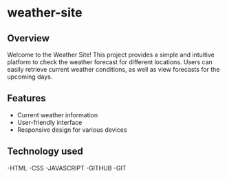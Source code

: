 # weather-site

## Overview

Welcome to the Weather Site! This project provides a simple and intuitive platform to check the weather forecast for different locations. Users can easily retrieve current weather conditions, as well as view forecasts for the upcoming days.

## Features

- Current weather information
- User-friendly interface
- Responsive design for various devices
## Technology used

-HTML
-CSS
-JAVASCRIPT
-GITHUB
-GIT
